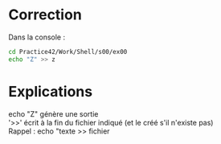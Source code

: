 # Correction

Dans la console :
```sh
cd Practice42/Work/Shell/s00/ex00
echo "Z" >> z
```

# Explications


echo "Z" génère une sortie  
'>>' écrit à la fin du fichier indiqué (et le créé s'il n'existe pas)  
Rappel : echo "texte >> fichier  


